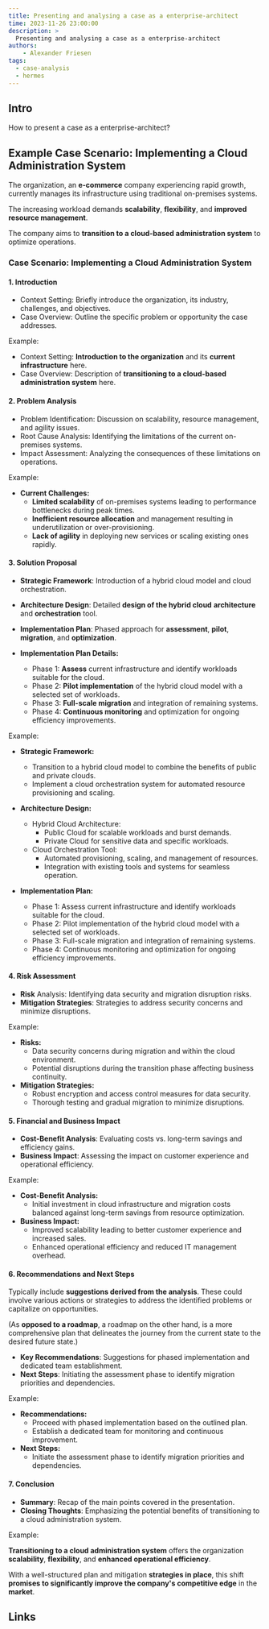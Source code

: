 ```yaml
---
title: Presenting and analysing a case as a enterprise-architect
time: 2023-11-26 23:00:00
description: >
  Presenting and analysing a case as a enterprise-architect
authors:
    - Alexander Friesen
tags:
  - case-analysis
  - hermes
---
```


## Intro

How to present a case as a enterprise-architect?


## Example Case Scenario: Implementing a Cloud Administration System

The organization, an **e-commerce** company experiencing rapid growth, currently manages its infrastructure using traditional on-premises systems. 

The increasing workload demands **scalability**, **flexibility**, and **improved resource management**. 

The company aims to **transition to a cloud-based administration system** to optimize operations.



### Case Scenario: Implementing a Cloud Administration System

#### 1. **Introduction**


   - Context Setting: Briefly introduce the organization, its industry, challenges, and objectives.
   - Case Overview: Outline the specific problem or opportunity the case addresses.

Example:

   - Context Setting: **Introduction to the organization** and its **current infrastructure** here.
   - Case Overview: Description of **transitioning to a cloud-based** **administration system** here.



#### 2. **Problem Analysis**


   - Problem Identification: Discussion on scalability, resource management, and agility issues.
   - Root Cause Analysis: Identifying the limitations of the current on-premises systems.
   - Impact Assessment: Analyzing the consequences of these limitations on operations.


Example:

- **Current Challenges:** 
    - **Limited scalability** of on-premises systems leading to performance bottlenecks during peak times.
    - **Inefficient resource allocation** and management resulting in underutilization or over-provisioning.
    - **Lack of agility** in deploying new services or scaling existing ones rapidly.


#### 3. **Solution Proposal**




   - **Strategic Framework**: Introduction of a hybrid cloud model and cloud orchestration.
   - **Architecture Design**: Detailed **design of the hybrid cloud** **architecture** and **orchestration** tool.
   - **Implementation Plan**: Phased approach for **assessment**, **pilot**, **migration**, and **optimization**.

   - **Implementation Plan Details:**
       - Phase 1: **Assess** current infrastructure and identify workloads suitable for the cloud.
       - Phase 2: **Pilot implementation** of the hybrid cloud model with a selected set of workloads.
       - Phase 3: **Full-scale migration** and integration of remaining systems.
       - Phase 4: **Continuous monitoring** and optimization for ongoing efficiency improvements.


Example:


- **Strategic Framework:**
    - Transition to a hybrid cloud model to combine the benefits of public and private clouds.
    - Implement a cloud orchestration system for automated resource provisioning and scaling.

- **Architecture Design:**
    - Hybrid Cloud Architecture:
        - Public Cloud for scalable workloads and burst demands.
        - Private Cloud for sensitive data and specific workloads.
    - Cloud Orchestration Tool:
        - Automated provisioning, scaling, and management of resources.
        - Integration with existing tools and systems for seamless operation.

- **Implementation Plan:**
    - Phase 1: Assess current infrastructure and identify workloads suitable for the cloud.
    - Phase 2: Pilot implementation of the hybrid cloud model with a selected set of workloads.
    - Phase 3: Full-scale migration and integration of remaining systems.
    - Phase 4: Continuous monitoring and optimization for ongoing efficiency improvements.


#### 4. **Risk Assessment**



   - **Risk** Analysis: Identifying data security and migration disruption risks.
   - **Mitigation Strategies**: Strategies to address security concerns and minimize disruptions.


Example:

- **Risks:**
    - Data security concerns during migration and within the cloud environment.
    - Potential disruptions during the transition phase affecting business continuity.
- **Mitigation Strategies:**
    - Robust encryption and access control measures for data security.
    - Thorough testing and gradual migration to minimize disruptions.



#### 5. **Financial and Business Impact**
   - **Cost-Benefit Analysis**: Evaluating costs vs. long-term savings and efficiency gains.
   - **Business Impact**: Assessing the impact on customer experience and operational efficiency.


Example:

- **Cost-Benefit Analysis:**
    - Initial investment in cloud infrastructure and migration costs balanced against long-term savings from resource optimization.
- **Business Impact:**
    - Improved scalability leading to better customer experience and increased sales.
    - Enhanced operational efficiency and reduced IT management overhead.


#### 6. **Recommendations and Next Steps**



Typically include **suggestions derived from the analysis**. These could involve various actions or strategies to address the identified problems or capitalize on opportunities. 

(As **opposed to a roadmap**, a roadmap on the other hand, is a more comprehensive plan that delineates the journey from the current state to the desired future state.)

   - **Key Recommendations**: Suggestions for phased implementation and dedicated team establishment.
   - **Next Steps**: Initiating the assessment phase to identify migration priorities and dependencies.


Example:


- **Recommendations:**
    - Proceed with phased implementation based on the outlined plan.
    - Establish a dedicated team for monitoring and continuous improvement.
- **Next Steps:**
    - Initiate the assessment phase to identify migration priorities and dependencies.


#### 7. **Conclusion**



   - **Summary**: Recap of the main points covered in the presentation.
   - **Closing Thoughts**: Emphasizing the potential benefits of transitioning to a cloud administration system.



Example:

**Transitioning to a cloud administration system** offers the organization **scalability**, **flexibility**, and **enhanced operational efficiency**. 

With a well-structured plan and mitigation **strategies in place**, this shift **promises to significantly improve the company's competitive edge** in the **market**.


## Links
